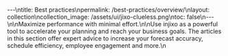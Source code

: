 ---\ntitle: Best practices\npermalink: /best-practices/overview/\nlayout: collection\ncollection_image: /assets/ui/jixo-clueless.png\ntoc: false\n---\n\nMaximize performance with minimal effort.\n\nUse injixo as a powerful tool to accelerate your planning and reach your business goals. The articles in this section offer expert advice to increase your forecast accuracy, schedule efficiency, employee engagement and more.\n